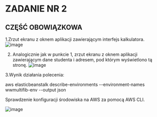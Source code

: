 # ZADANIE NR 2
## CZĘŚĆ OBOWIĄZKOWA
1.Zrzut ekranu z oknem aplikacji zawierającym interfejs kalkulatora.
![image](https://user-images.githubusercontent.com/94603034/215172565-93631c4d-b549-45a6-af62-b19baf5902d6.png)

2. Analogicznie jak w punkcie 1, zrzut ekranu z oknem aplikacji zawierającym dane
studenta i adresem, pod którym wyświetlono tą stronę.
![image](https://user-images.githubusercontent.com/94603034/215172610-39a443cb-2dfd-4ba3-94a7-617e018793df.png)

3.Wynik działania polecenia:

aws elasticbeanstalk describe-environments --environment-names wwmultifib-env --output json

Sprawdzenie konfiguracji środowiska na AWS za pomocą AWS CLI.

![image](https://user-images.githubusercontent.com/94603034/215172899-9d256f53-88f0-4cb4-be4c-2c5fb1436cd8.png)
